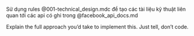 Sử dụng rules @001-technical_design.mdc để tạo các tài liệu kỹ thuật liên quan tới các api có ghi trong @facebook_api_docs.md

Explain the full approach you’d take to implement this. Just tell, don’t code.
